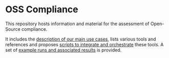 
# OSS Compliance

This repository hosts information and material for the assessment of Open-Source compliance.

It includes the [description of our main use cases](docs/), lists various tools and references and proposes [scripts to integrate and orchestrate](scripts/) these tools. A set of [example runs and associated results](results/) is provided.
